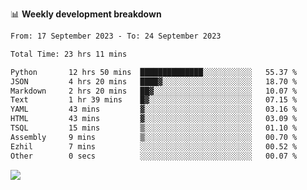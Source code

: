 📊 **Weekly development breakdown**
<!--START_SECTION:waka-->

```txt
From: 17 September 2023 - To: 24 September 2023

Total Time: 23 hrs 11 mins

Python       12 hrs 50 mins  ██████████████░░░░░░░░░░░   55.37 %
JSON         4 hrs 20 mins   ████▓░░░░░░░░░░░░░░░░░░░░   18.70 %
Markdown     2 hrs 20 mins   ██▓░░░░░░░░░░░░░░░░░░░░░░   10.07 %
Text         1 hr 39 mins    █▓░░░░░░░░░░░░░░░░░░░░░░░   07.15 %
YAML         43 mins         ▓░░░░░░░░░░░░░░░░░░░░░░░░   03.16 %
HTML         43 mins         ▓░░░░░░░░░░░░░░░░░░░░░░░░   03.09 %
TSQL         15 mins         ▒░░░░░░░░░░░░░░░░░░░░░░░░   01.10 %
Assembly     9 mins          ▒░░░░░░░░░░░░░░░░░░░░░░░░   00.70 %
Ezhil        7 mins          ░░░░░░░░░░░░░░░░░░░░░░░░░   00.52 %
Other        0 secs          ░░░░░░░░░░░░░░░░░░░░░░░░░   00.07 %
```

<!--END_SECTION:waka-->
![](https://komarev.com/ghpvc/?username=callanwu)
